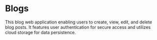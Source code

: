 # Blogs
This blog web application enabling users to create, view, edit, and delete blog posts. It features user authentication for secure access and utilizes cloud storage for data persistence. 
